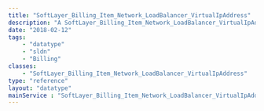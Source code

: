 ```yaml
---
title: "SoftLayer_Billing_Item_Network_LoadBalancer_VirtualIpAddress"
description: "A SoftLayer_Billing_Item_Network_LoadBalancer_VirtualIpAddress represents the [SoftLayer_Billing_Item](/reference/datatypes/SoftLayer_Billing_Item) related to a single [SoftLayer_Network_LoadBalancer_VirtualIpAddress](/reference/datatypes/SoftLayer_Network_LoadBalancer_VirtualIpAddress) instance. "
date: "2018-02-12"
tags:
    - "datatype"
    - "sldn"
    - "Billing"
classes:
    - "SoftLayer_Billing_Item_Network_LoadBalancer_VirtualIpAddress"
type: "reference"
layout: "datatype"
mainService : "SoftLayer_Billing_Item_Network_LoadBalancer_VirtualIpAddress"
---
```

